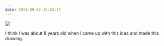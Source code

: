 ```yaml
---
date: 2011-09-02 15:23:17
---
```


[![](http://www.hackniac.com/blog/wp-content/uploads/2011/09/capsule_rocket-941x1024.jpg)](http://www.hackniac.com/blog/wp-content/uploads/2011/09/capsule_rocket.jpg)

I think I was about 8 years old when I came up with this idea and made this drawing.
